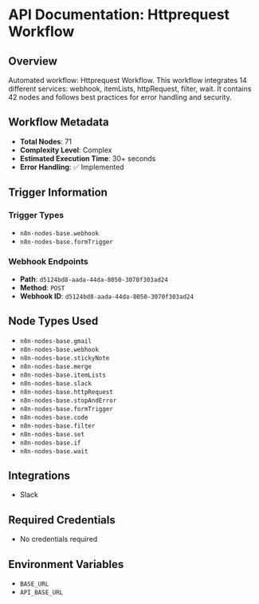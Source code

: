 # API Documentation: Httprequest Workflow

## Overview
Automated workflow: Httprequest Workflow. This workflow integrates 14 different services: webhook, itemLists, httpRequest, filter, wait. It contains 42 nodes and follows best practices for error handling and security.

## Workflow Metadata
- **Total Nodes**: 71
- **Complexity Level**: Complex
- **Estimated Execution Time**: 30+ seconds
- **Error Handling**: ✅ Implemented

## Trigger Information
### Trigger Types
- `n8n-nodes-base.webhook`
- `n8n-nodes-base.formTrigger`

### Webhook Endpoints
- **Path**: `d5124bd8-aada-44da-8050-3070f303ad24`
- **Method**: `POST`
- **Webhook ID**: `d5124bd8-aada-44da-8050-3070f303ad24`


## Node Types Used
- `n8n-nodes-base.gmail`
- `n8n-nodes-base.webhook`
- `n8n-nodes-base.stickyNote`
- `n8n-nodes-base.merge`
- `n8n-nodes-base.itemLists`
- `n8n-nodes-base.slack`
- `n8n-nodes-base.httpRequest`
- `n8n-nodes-base.stopAndError`
- `n8n-nodes-base.formTrigger`
- `n8n-nodes-base.code`
- `n8n-nodes-base.filter`
- `n8n-nodes-base.set`
- `n8n-nodes-base.if`
- `n8n-nodes-base.wait`

## Integrations
- Slack

## Required Credentials
- No credentials required

## Environment Variables
- `BASE_URL`
- `API_BASE_URL`
